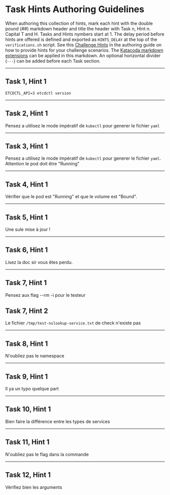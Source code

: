 # Task Hints Authoring Guidelines

When authoring this collection of hints, mark each hint with the double pound (##) markdown header and title the header with Task n, Hint n. Capital T and H. Tasks and Hints nymbers start at 1. The delay period before hints are offered is defined and exported as `HINTS_DELAY` at the top of the `verifications.sh` script. See this [Challenge Hints](https://www.katacoda.community/challenges.html#ui-example) in the authoring guide on how to provide hints for your challenge scenarios. The [Katacoda markdown extensions](https://www.katacoda.community/scenario-syntax.html#katacoda-s-markdown-extensions) can be applied in this markdown. An optional horizontal divider (`---`) can be added before each Task section.

---

## Task 1, Hint 1

`ETCDCTL_API=3 etcdctl version`

---

## Task 2, Hint 1

Pensez a utilisez le mode impératif de `kubectl` pour generer le fichier `yaml`

---

## Task 3, Hint 1

Pensez a utilisez le mode impératif de `kubectl` pour generer le fichier `yaml`. Attention le pod doit être "Running"


---

## Task 4, Hint 1

Vérifier que le pod est "Running" et que le volume est "Bound".


---

## Task 5, Hint 1

Une sule mise à jour !

---

## Task 6, Hint 1

Lisez la doc sir vous êtes perdu.

---
## Task 7, Hint 1

Pensez aux flag --rm -i pour le testeur

## Task 7, Hint 2

Le fichier `/tmp/test-nslookup-service.txt` de check n'existe pas

---
## Task 8, Hint 1

N'oubliez pas le namespace


---
## Task 9, Hint 1

Il ya un typo quelque part

---
## Task 10, Hint 1

Bien faire la différence entre les types de services


---
## Task 11, Hint 1

N'oubliez pas le flag dans la commande

---
## Task 12, Hint 1

Vérifiez bien les arguments

